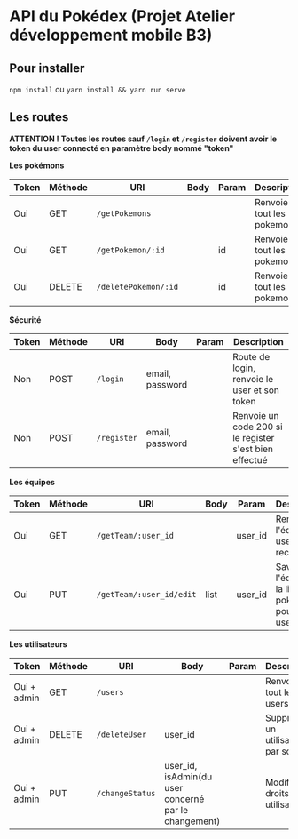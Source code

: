 # API du Pokédex (Projet Atelier développement mobile B3)

## Pour installer

`npm install` ou `yarn install && yarn run serve`

## Les routes

**ATTENTION ! Toutes les routes sauf `/login` et `/register` doivent avoir le token du user connecté en paramètre body nommé "token"**

__Les pokémons__

| Token | Méthode | URI | Body | Param | Description | 
| ------ | ------ | ------ | ------ | ------ | ------ |
| Oui | GET | `/getPokemons` | | | Renvoie tout les pokemons
| Oui | GET | `/getPokemon/:id` | | id | Renvoie tout les pokemons
| Oui | DELETE | `/deletePokemon/:id` | | id | Renvoie tout les pokemons

__Sécurité__

| Token | Méthode | URI | Body | Param | Description | 
| ------ | ------ | ------ | ------ | ------ | ------ |
| Non | POST | `/login` | email, password | | Route de login, renvoie le user et son token
| Non | POST | `/register` | email, password | | Renvoie un code 200 si le register s'est bien effectué

__Les équipes__

| Token | Méthode | URI | Body | Param | Description | 
| ------ | ------ | ------ | ------ | ------ | ------ |
| Oui | GET | `/getTeam/:user_id` | | user_id | Renvoie l'équipe du user recherché
| Oui | PUT | `/getTeam/:user_id/edit` | list | user_id | Save l'édition de la liste de pokémons pour un user donné

__Les utilisateurs__

| Token | Méthode | URI | Body | Param | Description |
| ------ | ------ | ------ | ------ | ------ | ------ |
| Oui + admin | GET | `/users` | | | Renvoie tout les users
| Oui + admin | DELETE | `/deleteUser` | user_id | | Supprime un utilisateur par son id
| Oui + admin | PUT | `/changeStatus` | user_id, isAdmin(du user concerné par le changement) | | Modifie les droits d'un utilisateur
